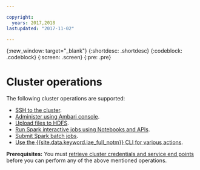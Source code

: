 ```yaml
---

copyright:
  years: 2017,2018
lastupdated: "2017-11-02"

---
```


<!-- Attribute definitions -->
{:new_window: target="_blank"}
{:shortdesc: .shortdesc}
{:codeblock: .codeblock}
{:screen: .screen}
{:pre: .pre}

# Cluster operations

The following cluster operations are supported:
* [SSH to the cluster](./Connect-using-SSH.html).
* [Administer using Ambari console](./Administer-cluster-using-Ambari-console.html).
* [Upload files to HDFS](./Upload-files-to-HDFS.html).
* [Run Spark interactive jobs using Notebooks and APIs](./spark-interactive-notebooks-api.html).
* [Submit Spark batch jobs](./Spark-Batch.html).
* [Use the {{site.data.keyword.iae_full_notm}} CLI for various actions](./WCE-CLI.html).

**Prerequisites:** You must [retrieve cluster credentials and service end points](./Retrieve-service-credentials-and-service-end-points.html) before you can perform any of the above mentioned operations.
